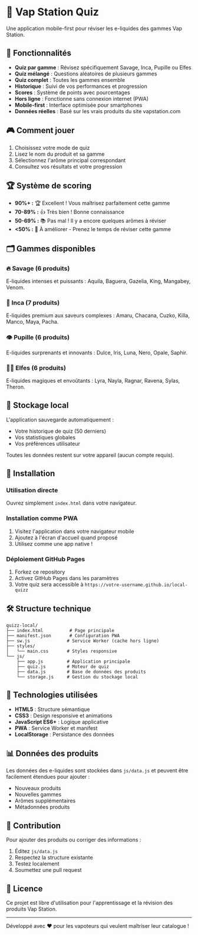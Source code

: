 # 🧪 Vap Station Quiz

Une application mobile-first pour réviser les e-liquides des gammes Vap Station.

## 📱 Fonctionnalités

- **Quiz par gamme** : Révisez spécifiquement Savage, Inca, Pupille ou Elfes
- **Quiz mélangé** : Questions aléatoires de plusieurs gammes
- **Quiz complet** : Toutes les gammes ensemble
- **Historique** : Suivi de vos performances et progression
- **Scores** : Système de points avec pourcentages
- **Hors ligne** : Fonctionne sans connexion internet (PWA)
- **Mobile-first** : Interface optimisée pour smartphones
- **Données réelles** : Basé sur les vrais produits du site vapstation.com

## 🎮 Comment jouer

1. Choisissez votre mode de quiz
2. Lisez le nom du produit et sa gamme
3. Sélectionnez l'arôme principal correspondant
4. Consultez vos résultats et votre progression

## 🏆 Système de scoring

- **90%+ :** 🏆 Excellent ! Vous maîtrisez parfaitement cette gamme
- **70-89% :** 👍 Très bien ! Bonne connaissance
- **50-69% :** 📚 Pas mal ! Il y a encore quelques arômes à réviser
- **<50% :** 💪 À améliorer - Prenez le temps de réviser cette gamme

## 🗂️ Gammes disponibles

### 🔥 Savage (6 produits)
E-liquides intenses et puissants : Aquila, Baguera, Gazelia, King, Mangabey, Venom.

### 🌿 Inca (7 produits)  
E-liquides premium aux saveurs complexes : Amaru, Chacana, Cuzko, Killa, Manco, Maya, Pacha.

### 👁️ Pupille (6 produits)
E-liquides surprenants et innovants : Dulce, Iris, Luna, Nero, Opale, Saphir.

### 🧝‍♀️ Elfes (6 produits)
E-liquides magiques et envoûtants : Lyra, Nayla, Ragnar, Ravena, Sylas, Theron.

## 💾 Stockage local

L'application sauvegarde automatiquement :
- Votre historique de quiz (50 derniers)
- Vos statistiques globales
- Vos préférences utilisateur

Toutes les données restent sur votre appareil (aucun compte requis).

## 🚀 Installation

### Utilisation directe
Ouvrez simplement `index.html` dans votre navigateur.

### Installation comme PWA
1. Visitez l'application dans votre navigateur mobile
2. Ajoutez à l'écran d'accueil quand proposé
3. Utilisez comme une app native !

### Déploiement GitHub Pages
1. Forkez ce repository
2. Activez GitHub Pages dans les paramètres
3. Votre quiz sera accessible à `https://votre-username.github.io/local-quizz`

## 🛠️ Structure technique

```
quizz-local/
├── index.html          # Page principale
├── manifest.json       # Configuration PWA
├── sw.js              # Service Worker (cache hors ligne)
├── styles/
│   └── main.css       # Styles responsive
└── js/
    ├── app.js         # Application principale
    ├── quiz.js        # Moteur de quiz
    ├── data.js        # Base de données des produits
    └── storage.js     # Gestion du stockage local
```

## 🔧 Technologies utilisées

- **HTML5** : Structure sémantique
- **CSS3** : Design responsive et animations
- **JavaScript ES6+** : Logique applicative
- **PWA** : Service Worker et manifest
- **LocalStorage** : Persistance des données

## 📊 Données des produits

Les données des e-liquides sont stockées dans `js/data.js` et peuvent être facilement étendues pour ajouter :
- Nouveaux produits
- Nouvelles gammes
- Arômes supplémentaires
- Métadonnées produits

## 🤝 Contribution

Pour ajouter des produits ou corriger des informations :
1. Éditez `js/data.js`
2. Respectez la structure existante
3. Testez localement
4. Soumettez une pull request

## 📄 Licence

Ce projet est libre d'utilisation pour l'apprentissage et la révision des produits Vap Station.

---

Développé avec ❤️ pour les vapoteurs qui veulent maîtriser leur catalogue !
